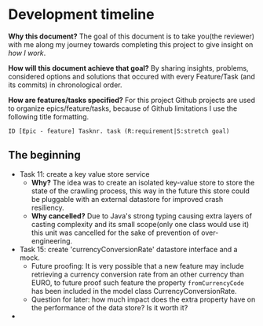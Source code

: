 # Development timeline
**Why this document?** The goal of this document is to take you(the reviewer) with me along my journey towards completing this project to give insight on _how I work_. 

**How will this document achieve that goal?** By sharing insights, problems, considered options and solutions that occured with every Feature/Task (and its commits) in chronological order.

**How are features/tasks specified?**
For this project Github projects are used to organize epics/feature/tasks, because of Github limitations I use the following title formatting.

    ID [Epic - feature] Tasknr. task (R:requirement|S:stretch goal)

## The beginning
- Task 11: create a key value store service
  - **Why?** The idea was to create an isolated key-value store to store the state of the crawling process, this way in the future this store could be pluggable with an external datastore for improved crash resiliency.
  - **Why cancelled?** Due to Java's strong typing causing extra layers of casting complexity and its small scope(only one class would use it) this unit was cancelled for the sake of prevention of over-engineering.
- Task 15: create 'currencyConversionRate' datastore interface and a mock.
  - Future proofing: It is very possible that a new feature may include retrieving a currency conversion rate from an other currency than EURO, to future proof such feature the property `fromCurrencyCode` has been included in the model class CurrencyConversionRate.
  - Question for later: how much impact does the extra property have on the performance of the data store? Is it worth it?
- 
